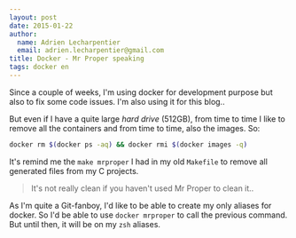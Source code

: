 ```yaml
---
layout: post
date: 2015-01-22
author:
  name: Adrien Lecharpentier
  email: adrien.lecharpentier@gmail.com
title: Docker - Mr Proper speaking
tags: docker en
---
```


Since a couple of weeks, I'm using docker for development purpose but also to fix some code issues. I'm also using it for this blog..

But even if I have a quite large _hard drive_ (512GB), from time to time I like to remove all the containers and from time to time, also the images. So:

```bash
docker rm $(docker ps -aq) && docker rmi $(docker images -q)
```

It's remind me the `make mrproper` I had in my old `Makefile` to remove all generated files from my C projects.

> It's not really clean if you haven't used Mr Proper to clean it..

As I'm quite a Git-fanboy, I'd like to be able to create my only aliases for docker. So I'd be able to use `docker mrproper` to call the previous command. But until then, it will be on my `zsh` aliases.
